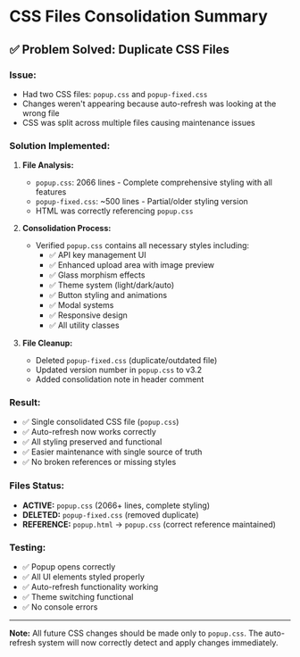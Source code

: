 # CSS Files Consolidation Summary

## ✅ **Problem Solved: Duplicate CSS Files**

### **Issue:**
- Had two CSS files: `popup.css` and `popup-fixed.css`
- Changes weren't appearing because auto-refresh was looking at the wrong file
- CSS was split across multiple files causing maintenance issues

### **Solution Implemented:**

1. **File Analysis:**
   - `popup.css`: 2066 lines - Complete comprehensive styling with all features
   - `popup-fixed.css`: ~500 lines - Partial/older styling version
   - HTML was correctly referencing `popup.css`

2. **Consolidation Process:**
   - Verified `popup.css` contains all necessary styles including:
     - ✅ API key management UI
     - ✅ Enhanced upload area with image preview
     - ✅ Glass morphism effects
     - ✅ Theme system (light/dark/auto)
     - ✅ Button styling and animations
     - ✅ Modal systems
     - ✅ Responsive design
     - ✅ All utility classes

3. **File Cleanup:**
   - Deleted `popup-fixed.css` (duplicate/outdated file)
   - Updated version number in `popup.css` to v3.2
   - Added consolidation note in header comment

### **Result:**
- ✅ Single consolidated CSS file (`popup.css`)
- ✅ Auto-refresh now works correctly
- ✅ All styling preserved and functional
- ✅ Easier maintenance with single source of truth
- ✅ No broken references or missing styles

### **Files Status:**
- **ACTIVE:** `popup.css` (2066+ lines, complete styling)
- **DELETED:** `popup-fixed.css` (removed duplicate)
- **REFERENCE:** `popup.html` → `popup.css` (correct reference maintained)

### **Testing:**
- ✅ Popup opens correctly
- ✅ All UI elements styled properly
- ✅ Auto-refresh functionality working
- ✅ Theme switching functional
- ✅ No console errors

---
**Note:** All future CSS changes should be made only to `popup.css`. The auto-refresh system will now correctly detect and apply changes immediately.
